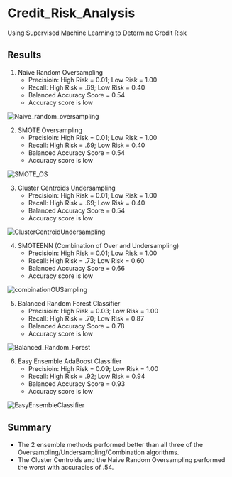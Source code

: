 # Credit_Risk_Analysis
Using Supervised Machine Learning to Determine Credit Risk


## Results
1. Naive Random Oversampling  
    - Precisioin: High Risk = 0.01; Low Risk = 1.00
    - Recall: High Risk = .69; Low Risk = 0.40
    - Balanced Accuracy Score = 0.54
    - Accuracy score is low
  
![Naive_random_oversampling](https://user-images.githubusercontent.com/104606589/189573040-f32d1155-1ffe-4564-b687-def7bf41f3d2.png)

2. SMOTE Oversampling 
    - Precisioin: High Risk = 0.01; Low Risk = 1.00
    - Recall: High Risk = .69; Low Risk = 0.40
    - Balanced Accuracy Score = 0.54
    - Accuracy score is low
    
![SMOTE_OS](https://user-images.githubusercontent.com/104606589/189573042-51b53c91-c249-4519-ab11-7ae3128b591b.png)

3. Cluster Centroids Undersampling
   - Precisioin: High Risk = 0.01; Low Risk = 1.00
   - Recall: High Risk = .69; Low Risk = 0.40
   - Balanced Accuracy Score = 0.54
   - Accuracy score is low
   
![ClusterCentroidUndersampling](https://user-images.githubusercontent.com/104606589/189573044-0e43f575-0033-426a-9072-1eed1c5bcf25.png)

4. SMOTEENN (Combination of Over and Undersampling)
    - Precisioin: High Risk = 0.01; Low Risk = 1.00
    - Recall: High Risk = .73; Low Risk = 0.60
    - Balanced Accuracy Score = 0.66
    - Accuracy score is low
    
![combinationOUSampling](https://user-images.githubusercontent.com/104606589/189573045-7beb6f07-0383-46b5-80be-a2ba151db1b7.png)

5. Balanced Random Forest Classifier
    - Precisioin: High Risk = 0.03; Low Risk = 1.00
    - Recall: High Risk = .70; Low Risk = 0.87
    - Balanced Accuracy Score = 0.78
    - Accuracy score is low
    
![Balanced_Random_Forest](https://user-images.githubusercontent.com/104606589/189573035-8211d6e5-7b54-4e23-8537-ea2e4f72269a.png)

6. Easy Ensemble AdaBoost Classifier
    - Precisioin: High Risk = 0.09; Low Risk = 1.00
    - Recall: High Risk = .92; Low Risk = 0.94
    - Balanced Accuracy Score = 0.93
    - Accuracy score is low
    
![EasyEnsembleClassifier](https://user-images.githubusercontent.com/104606589/189573037-2f467176-c5d4-4802-ac14-6cc479b05606.png)

## Summary

- The 2 ensemble methods performed better than all three of the Oversampling/Undersampling/Combination algorithms.
- The Cluster Centroids and the Naive Random Oversampling performed the worst with accuracies of .54.
